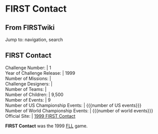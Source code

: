 # FIRST Contact

## From FIRSTwiki

Jump to: navigation, search

## FIRST Contact

Challenge Number: | 1<br>
Year of Challenge Release: | 1999<br>
Number of Missions: |<br>
Challenge Designers: |<br>
Number of Teams: |<br>
Number of Children: | 9,500<br>
Number of Events: | 9<br>
Number of US Championship Events: | {{{number of US events}}}<br>
Number of World Championship Events: | {{{number of world events}}}<br>
Official Site: | [1999 FIRST Contact](http://www.firstlegoleague.org/default.aspx?pid=490 "http://www.firstlegoleague.org/default.aspx?pid=490")

**FIRST Contact** was the 1999 [FLL](FLL "FLL") game.

